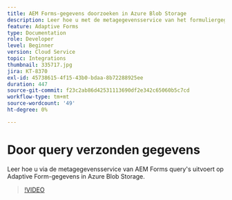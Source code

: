 ```yaml
---
title: AEM Forms-gegevens doorzoeken in Azure Blob Storage
description: Leer hoe u met de metagegevensservice van het formuliergegevensmodel query's kunt uitvoeren voor door AEM Forms verzonden gegevens in Azure Blob Storage.
feature: Adaptive Forms
type: Documentation
role: Developer
level: Beginner
version: Cloud Service
topic: Integrations
thumbnail: 335717.jpg
jira: KT-8370
exl-id: 45738615-4f15-43b0-bdaa-8b72288925ee
duration: 447
source-git-commit: f23c2ab86d42531113690df2e342c65060b5c7cd
workflow-type: tm+mt
source-wordcount: '49'
ht-degree: 0%

---
```


# Door query verzonden gegevens

Leer hoe u via de metagegevensservice van AEM Forms query&#39;s uitvoert op Adaptive Form-gegevens in Azure Blob Storage.

>[!VIDEO](https://video.tv.adobe.com/v/335717?quality=12&learn=on)
